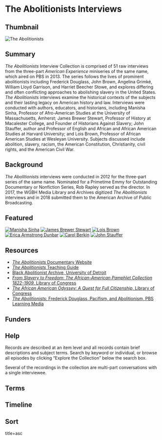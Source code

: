 # The Abolitionists Interviews

## Thumbnail

![The Abolitionists](https://s3.amazonaws.com/americanarchive.org/special-collections/AX0003_Abolitionists.jpg "The Abolitionists")

## Summary

<em>The Abolitionists</em> Interview Collection is comprised of 51 raw interviews from the three-part <em>American Experience</em> miniseries of the same name, which aired on PBS in 2013. The series follows the lives of prominent abolitionists including Frederick Douglass, John Brown, Angelina Grimké, William Lloyd Garrison, and Harriet Beecher Stowe, and explores differing and often conflicting approaches to abolishing slavery in the United States. <em>The Abolitionists</em> interviews examine the historical contexts of the subjects and their lasting legacy on American history and law. Interviews were conducted with authors, educators, and historians, including Manisha Sinha, Professor of Afro-American Studies at the University of Massachusetts, Amherst; James Brewer Stewart, Professor of History at Macalester College, and Founder of Historians Against Slavery; John Stauffer, author and Professor of English and African and African American Studies at Harvard University; and Lois Brown, Professor of African American Studies at Wesleyan University. Subjects discussed include abolition, slavery, racism, the American Constitution, Christianity, civil rights, and the American Civil War.

## Background

<em>The Abolitionists</em> interviews were conducted in 2012 for the three-part series of the same name. Nominated for a Primetime Emmy for Outstanding Documentary or Nonfiction Series, Rob Rapley served as the director. In 2017, the WGBH Media Library and Archives digitized <em>The Abolitionists</em> interviews and in 2018 submitted them to the American Archive of Public Broadcasting.

## Featured

[![Manisha Sinha](https://s3.amazonaws.com/americanarchive.org/special-collections/cpb-aacip_15-0000000v9p.jpg)](/catalog/cpb-aacip_15-0000000v9p)
[![James Brewer Stewart](https://s3.amazonaws.com/americanarchive.org/special-collections/cpb-aacip_15-3r0pr7nn3c.jpg)](/catalog/cpb-aacip_15-3r0pr7nn3c)
[![Lois Brown](https://s3.amazonaws.com/americanarchive.org/special-collections/cpb-aacip_15-rj48p5wg3x.jpg)](/catalog/cpb-aacip_15-rj48p5wg3x)
[![Erica Armstrong Dunbar](https://s3.amazonaws.com/americanarchive.org/special-collections/cpb-aacip_15-8c9r20sr9r.jpg)](/catalog/cpb-aacip_15-8c9r20sr9r)
[![Carol Berkin](https://s3.amazonaws.com/americanarchive.org/special-collections/cpb-aacip_15-jq0sq8rh44.jpg)](/catalog/cpb-aacip_15-jq0sq8rh44)
[![John Stauffer](https://s3.amazonaws.com/americanarchive.org/special-collections/cpb-aacip_15-4q7qn6052q.jpg)](/catalog/cpb-aacip_15-4q7qn6052q)

## Resources

- [<em>The Abolitionists</em> Documentary Website](http://www.pbs.org/wgbh/americanexperience/films/abolitionists/)
- [<em>The Abolitionists</em> Teaching Guide](https://mass.pbslearningmedia.org/collection/abolitionists)
- [Black Abolitionist Archive, University of Detroit](http://research.udmercy.edu/find/special_collections/digital/baa/)
- [<em>From Slavery to Freedom: The African-American Pamphlet Collection 1822-1909</em>, Library of Congress](http://memory.loc.gov/ammem/aapchtml/aapchome.html)
- [<em>The African American Odyssey: A Quest for Full Citizenship</em>, Library of Congress](https://www.loc.gov/exhibits/african-american-odyssey/abolition.html)
- [<em>The Abolitionists</em>: Frederick Douglass, Pacifism, and Abolitionism, PBS Learning Media](https://mass.pbslearningmedia.org/resource/arct.socst.ush.ab226douglass/frederick-douglass-pacifism-and-abolitionism/)

## Funders

## Help

Records are described at an item level and all records contain brief descriptions and subject terms. Search by keyword or individual, or browse all episodes by clicking “Explore the Collection” below the search box.

Several of the recordings in the collection are multi-part conversations with a single interviewee.

## Terms


## Timeline

## Sort

title+asc

